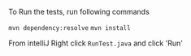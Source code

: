 To Run the tests, run following commands

`mvn dependency:resolve`
`mvn install`
 
From intelliJ
Right click `RunTest.java` and click 'Run'


